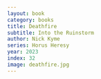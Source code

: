 ```yaml
---
layout: book
category: books
title: Deathfire
subtitle: Into the Ruinstorm
author: Nick Kyme
series: Horus Heresy
year: 2023
index: 32
image: deathfire.jpg
---
```

